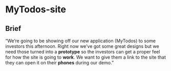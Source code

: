 # MyTodos-site

## Brief ##

“We’re going to be showing off our new application (MyTodos) to some investors this 
afternoon. Right now we’ve got some great designs but we need those turned into a **prototype** 
so the investors can get a proper feel for how the site is going to **work**. We want to give them a 
link to the site that they can open it on their **phones** during our demo.”
